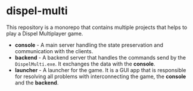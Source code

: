 # dispel-multi

This repository is a monorepo that contains multiple projects that helps to play a Dispel Multiplayer game.

* **console** - A main server handling the state preservation and communication with the clients.
* **backend** - A backend server that handles the commands send by the `DispelMulti.exe`. It exchanges the data with the **console**.
* **launcher** - A launcher for the game. It is a GUI app that is responsible for resolving all problems with interconnecting the game, the **console** and the **backend**.
